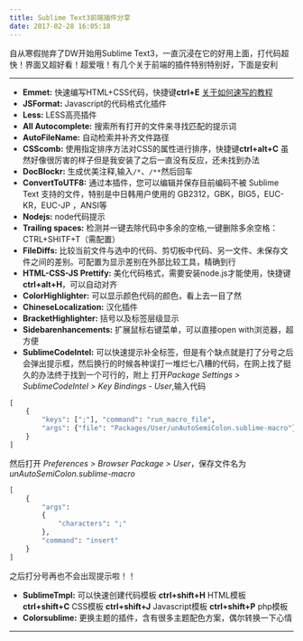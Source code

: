 ```yaml
---
title: Sublime Text3前端插件分享
date: 2017-02-28 16:05:18
---
```


自从寒假抛弃了DW开始用Sublime Text3，一直沉浸在它的好用上面，打代码超快！界面又超好看！超爱哦！有几个关于前端的插件特别特别好，下面是安利

<!--more-->

***
* **Emmet:**
快速编写HTML+CSS代码，快捷键**ctrl+E**
[关于如何速写的教程](http://www.iteye.com/news/27580)
* **JSFormat:**
Javascript的代码格式化插件
* **Less:**
LESS高亮插件
* **All Autocomplete:**
搜索所有打开的文件来寻找匹配的提示词
* **AutoFileName:**
自动检索并补齐文件路径
* **CSScomb:**
使用指定排序方法对CSS的属性进行排序，快捷键**ctrl+alt+C**
虽然好像很厉害的样子但是我安装了之后一直没有反应，还未找到办法
* **Doc​Blockr:**
生成优美注释,输入`/*`、`/**`然后回车
* **ConvertToUTF8:**
通过本插件，您可以编辑并保存目前编码不被 Sublime Text 支持的文件，特别是中日韩用户使用的 GB2312，GBK，BIG5，EUC-KR，EUC-JP ，ANSI等
* **Nodejs:**
node代码提示
* **Trailing spaces:**
检测并一键去除代码中多余的空格,一键删除多余空格：CTRL+SHITF+T（需配置）
* **FileDiffs:**
比较当前文件与选中的代码、剪切板中代码、另一文件、未保存文件之间的差别。可配置为显示差别在外部比较工具，精确到行
* **HTML-CSS-JS Prettify:**
美化代码格式，需要安装node.js才能使用，快捷键**ctrl+alt+H**，可以自动对齐
* **ColorHighlighter:**
可以显示颜色代码的颜色，看上去一目了然
* **ChineseLocalization:**
汉化插件
* **BracketHighlighter:**
括号以及标签层级显示
* **Sidebarenhancements:**
扩展鼠标右键菜单，可以直接open with浏览器，超方便
* **SublimeCodeIntel:**
可以快速提示补全标签，但是有个缺点就是打了分号之后会弹出提示框，然后换行的时候各种误打一堆烂七八糟的代码，在网上找了挺久的办法终于找到一个可行的，附上
打开*Package Settings > SublimeCodeIntel > Key Bindings - User*,输入代码

```python
[
	{
		"keys": [";"], "command": "run_macro_file",
	  	"args": {"file": "Packages/User/unAutoSemiColon.sublime-macro"}
	}
]
```
然后打开 *Preferences > Browser Package > User*，保存文件名为*unAutoSemiColon.sublime-macro*
```python
[
    {
        "args":
        {
            "characters": ";"
        },
        "command": "insert"
    }
]
```
之后打分号再也不会出现提示啦！！
* **SublimeTmpl:**
可以快速创建代码模板
**ctrl+shift+H** HTML模板
**ctrl+shift+C** CSS模板
**ctrl+shift+J** Javascript模板
**ctrl+shift+P** php模板
*  **Colorsublime:**
更换主题的插件，含有很多主题配色方案，偶尔转换一下心情
***
